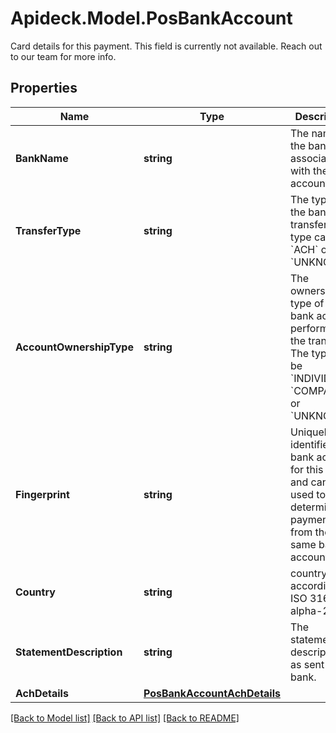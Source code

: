 # Apideck.Model.PosBankAccount
Card details for this payment. This field is currently not available. Reach out to our team for more info.

## Properties

Name | Type | Description | Notes
------------ | ------------- | ------------- | -------------
**BankName** | **string** | The name of the bank associated with the bank account. | [optional] 
**TransferType** | **string** | The type of the bank transfer. The type can be &#x60;ACH&#x60; or &#x60;UNKNOWN&#x60;. | [optional] 
**AccountOwnershipType** | **string** | The ownership type of the bank account performing the transfer. The type can be &#x60;INDIVIDUAL&#x60;, &#x60;COMPANY&#x60;, or &#x60;UNKNOWN&#x60;. | [optional] 
**Fingerprint** | **string** | Uniquely identifies the bank account for this seller and can be used to determine if payments are from the same bank account. | [optional] 
**Country** | **string** | country code according to ISO 3166-1 alpha-2. | [optional] 
**StatementDescription** | **string** | The statement description as sent to the bank. | [optional] 
**AchDetails** | [**PosBankAccountAchDetails**](PosBankAccountAchDetails.md) |  | [optional] 

[[Back to Model list]](../README.md#documentation-for-models) [[Back to API list]](../README.md#documentation-for-api-endpoints) [[Back to README]](../README.md)

